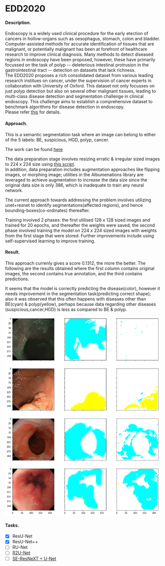 # EDD2020  
#### Description.
Endoscopy is a widely used clinical procedure for the early etection of cancers in hollow-organs such as oesophagus, stomach, colon and bladder. Computer-assisted methods for accurate identification of tissues that are malignant, or potentially malignant has been at forefront of healthcare research to improve clinical diagnosis. Many methods to detect diseased regions in endoscopy have been proposed, however, these have primarily focussed on the task of polyp -- deleterious intestinal protrusion in the gastrointestinal tract -- detection on datasets that lack richness.  
The EDD2020 proposes a rich consolidated dataset from various leading research institues on cancer, under the supervision of cancer experts in collaboration with University of Oxford. This dataset not only focusses on just polyp detection but also on several other malignant tissues, leading to multi-class disease detection and segmentation challenge in clinical endoscopy. This challenge aims to establish a comprehensive dataset to benchmark algorithms for disease detection in endoscopy.  
Please refer [this](https://edd2020.grand-challenge.org/)  for details.  

#### Approach.
This is a semantic segmentation task where an image can belong to either of the 5 labels: BE, suspicious, HGD, polyp, cancer.

The work can be found [here](./EDD2020.ipynb)  

The data preparation stage involves resizing erratic & irregular sized images to 224 x 224 size using [this script](https://evigio.com/post/resizing-images-into-squares-with-opencv-and-python).  
In addition, data preparation includes augmentation approaches like flipping images, or morphing image; utilities in the Albumenations library are leveraged to achieve augmentation to increase the data size since the original data size is only 386, which is inadequate to train any neural network.  

The current approach towards addressing the problem involves utilizing unet+resnet to identify segmentations(affected regions), and hence bounding-boxes(co-ordinates) thereafter.  

Training involved 2 phases: the first utilised 128 x 128 sized images and trained for 20 epochs, and thereafter the weights were saved; the second phase involved training the model on 224 x 224 sized images with weights from the first stage that were stored. Further improvements include using self-supervised learning to improve training.


#### Result.
This approach currenly gives a score 0.1312, the more the better. The following are the results obtained where the first column contains original images, the second contains true annotation, and the third contains predictions.  

It seems that the model is correctly predicting the disease(color), however it needs improvement in the segmentation task(predicting correct shape); also it was  observed that this often happens with diseases other than BE(cyan) & polyp(yellow), perhaps because data regarding other diseases (suspicious,cancer,HGD) is less as compared to BE & polyp.  

![Image description](./img.png)
#### Tasks.  
- [x] ResU-Net
- [x] ResU-Net++
- [ ] RU-Net
- [ ] [R2U-Net](https://paperswithcode.com/paper/recurrent-residual-convolutional-neural)
- [ ] [SE-ResNeXT + U-Net](https://kits.lib.umn.edu/wp-content/uploads/2019/11/lancerlian_1.pdf)

